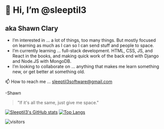 # 👋 Hi, I’m @sleeptil3
## aka Shawn Clary
- I’m interested in ... a lot of things, too many things. But mostly focused on learning as much as I can so I can send stuff and people to space.
- I’m currently learning ... full-stack development. HTML, CSS, JS, and React in the books, and making quick work of the back end with Django and Node.JS with MongoDB.
- I’m looking to collaborate on ... anything that makes me learn something new, or get better at something old.

📫  How to reach me ... [sleeptil3software@gmail.com](mailto:sleeptil3software@gmail.com)

-Shawn

> "If it's all the same, just give me space."

[![Sleeptil3's GitHub stats](https://github-readme-stats.vercel.app/api?username=sleeptil3)](https://github.com/sleeptil3/github-readme-stats)  [![Top Langs](https://github-readme-stats.vercel.app/api/top-langs/?username=sleeptil3&layout=compact)](https://github.com/sleeptil3/github-readme-stats)

![visitors](https://visitor-badge.glitch.me/badge?page_id=sleeptil3.sleeptil3)
